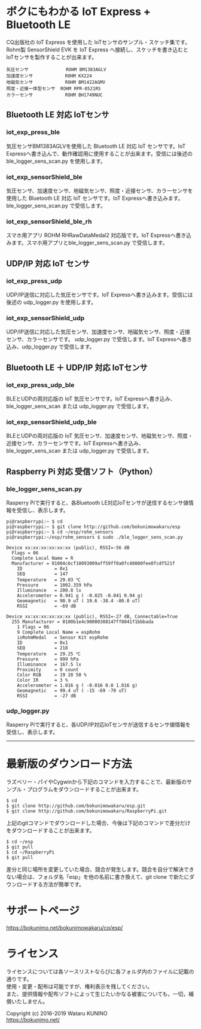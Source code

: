 # ボクにもわかる IoT Express + Bluetooth LE

CQ出版社の IoT Express を使用した IoTセンサのサンプル・スケッチ集です。  
Rohm製 SensorShield EVK を IoT Express へ接続し、スケッチを書き込むとIoTセンサを製作することが出来ます。

    気圧センサ              ROHM BM1383AGLV
    加速度センサ            ROHM KX224
    地磁気センサ            ROHM BM1422AGMV
    照度・近接一体型センサ  ROHM RPR-0521RS
    カラーセンサ            ROHM BH1749NUC

## Bluetooth LE 対応 IoTセンサ

### iot_exp_press_ble

気圧センサBM1383AGLVを使用した Bluetooth LE 対応 IoT センサです。IoT Expressへ書き込んで、動作確認用に使用することが出来ます。受信には後述の ble_logger_sens_scan.py を使用します。

### iot_exp_sensorShield_ble

気圧センサ、加速度センサ、地磁気センサ、照度・近接センサ、カラーセンサを使用した Bluetooth LE 対応 IoT センサです。IoT Expressへ書き込みます。ble_logger_sens_scan.py で受信します。

### iot_exp_sensorShield_ble_rh

スマホ用アプリ ROHM RHRawDataMedal2 対応版です。IoT Expressへ書き込みます。スマホ用アプリとble_logger_sens_scan.py で受信します。

## UDP/IP 対応 IoT センサ

### iot_exp_press_udp

UDP/IP送信に対応した気圧センサです。IoT Expressへ書き込みます。受信には後述の udp_logger.py を使用します。

### iot_exp_sensorShield_udp

UDP/IP送信に対応した気圧センサ、加速度センサ、地磁気センサ、照度・近接センサ、カラーセンサです。 udp_logger.py で受信します。IoT Expressへ書き込み、udp_logger.py で受信します。

## Bluetooth LE ＋ UDP/IP 対応 IoTセンサ

### iot_exp_press_udp_ble

BLEとUDPの両対応版の IoT 気圧センサです。IoT Expressへ書き込み、ble_logger_sens_scan または udp_logger.py で受信します。

### iot_exp_sensorShield_udp_ble

BLEとUDPの両対応版の IoT 気圧センサ、加速度センサ、地磁気センサ、照度・近接センサ、カラーセンサです。IoT Expressへ書き込み、ble_logger_sens_scan または udp_logger.py で受信します。

## Raspberry Pi 対応 受信ソフト（Python）

### ble_logger_sens_scan.py

Rasperry Piで実行すると、各Bluetooth LE対応IoTセンサが送信するセンサ値情報を受信し、表示します。

	pi@raspberrypi:~ $ cd  
	pi@raspberrypi:~ $ git clone http://github.com/bokunimowakaru/esp  
	pi@raspberrypi:~ $ cd ~/esp/rohm_sensors  
	pi@raspberrypi:~/esp/rohm_sensors $ sudo ./ble_logger_sens_scan.py  
	  
	Device xx:xx:xx:xx:xx:xx (public), RSSI=-56 dB  
	  Flags = 06  
	  Complete Local Name = R  
	  Manufacturer = 01004c6cf10093009aff59ff0a0fc40080fee0fcdf521f  
	    ID            = 0x1  
	    SEQ           = 147  
	    Temperature   = 29.03 ℃  
	    Pressure      = 1002.359 hPa  
	    Illuminance   = 200.8 lx  
	    Accelerometer = 0.941 g ( -0.025 -0.041 0.94 g)  
	    Geomagnetic   = 90.9 uT ( 19.6 -38.4 -80.0 uT)  
	    RSSI          = -69 dB  
	  
	Device xx:xx:xx:xx:xx:xx (public), RSSI=-27 dB, Connectable=True  
	  255 Manufacturer = 0100b1e4c90000308147ff0041f1bbbada  
	    1 Flags = 06  
	    9 Complete Local Name = espRohm  
	    isRohmMedal   = Sensor Kit espRohm  
	    ID            = 0x1  
	    SEQ           = 218  
	    Temperature   = 29.25 ℃  
	    Pressure      = 999 hPa  
	    Illuminance   = 167.5 lx  
	    Proximity     = 0 count  
	    Color RGB     = 19 28 50 %  
	    Color IR      = 3 %  
	    Accelerometer = 1.016 g ( -0.016 0.0 1.016 g)  
	    Geomagnetic   = 99.4 uT ( -15 -69 -70 uT)  
	    RSSI          = -27 dB  


### udp_logger.py

Rasperry Piで実行すると、各UDP/IP対応IoTセンサが送信するセンサ値情報を受信し、表示します。

----------------------------------------------------------------------

# 最新版のダウンロード方法

ラズベリー・パイやCygwinから下記のコマンドを入力することで、最新版のサンプル・プログラムをダウンロードすることが出来ます。

	$ cd
	$ git clone http://github.com/bokunimowakaru/esp.git
	$ git clone http://github.com/bokunimowakaru/RaspberryPi.git

上記のgitコマンドでダウンロードした場合、今後は下記のコマンドで差分だけをダウンロードすることが出来ます。

	$ cd ~/esp
	$ git pull
	$ cd ~/RaspberryPi
	$ git pull

差分と同じ場所を変更していた場合、競合が発生します。競合を自分で解決できない場合は、フォルダ名「esp」を他の名前に書き換えて、git clone で新たにダウンロードする方法が簡単です。

# サポートページ  
<https://bokunimo.net/bokunimowakaru/cq/esp/>

# ライセンス

ライセンスについては各ソースリストならびに各フォルダ内のファイルに記載の通りです。  
使用・変更・配布は可能ですが、権利表示を残してください。  
また、提供情報や配布ソフトによって生じたいかなる被害についても，一切，補償いたしません。  

Copyright (c) 2016-2019 Wataru KUNINO  
<https://bokunimo.net/>
